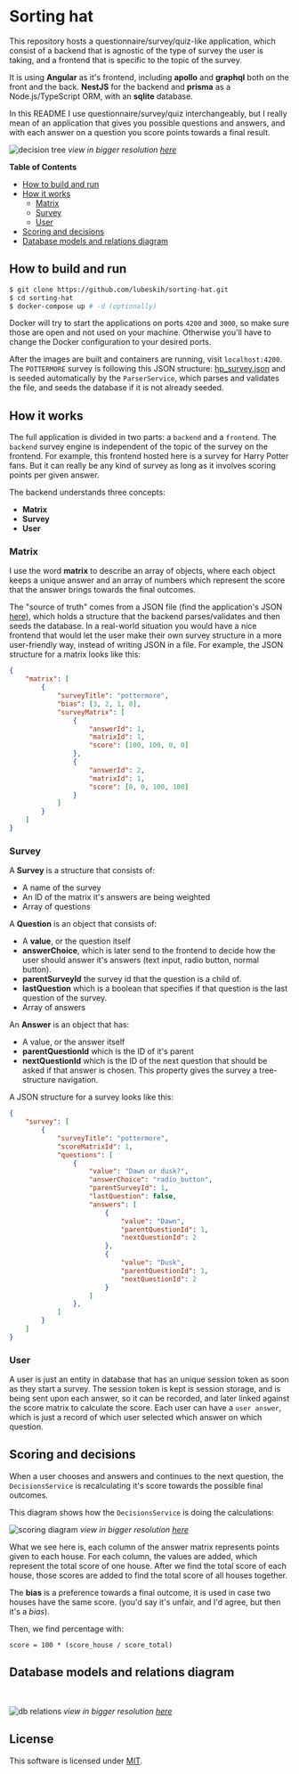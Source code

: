 # Sorting hat

This repository hosts a questionnaire/survey/quiz-like application, which consist of a backend that is agnostic of the type of survey the user is taking, and a frontend that is specific to the topic of the survey.

It is using **Angular** as it's frontend, including **apollo** and **graphql** both on the front and the back. **NestJS** for the backend and **prisma** as a Node.js/TypeScript ORM, with an **sqlite** database.

In this README I use questionnaire/survey/quiz interchangeably, but I really mean of an application that gives you possible questions and answers, and with each answer on a question you score points towards a final result.

![decision tree](docs/assets/decision-tree.png)
_view in bigger resolution [here](https://raw.githubusercontent.com/lubeskih/sorting-hat/main/docs/assets/decision-tree.png?token=ALSATGCRDIGJHBLZOVEBIX3BTIVPM)_

**Table of Contents**

- [How to build and run](#How-to-build-and-run)
- [How it works](#How-it-works)
    - [Matrix](#Matrix)
    - [Survey](#Survey)
    - [User](#User)
- [Scoring and decisions](#Decision)
- [Database models and relations diagram](#Database-models-and-relations-diagram)


## How to build and run

```bash
$ git clone https://github.com/lubeskih/sorting-hat.git
$ cd sorting-hat
$ docker-compose up # -d (optionally)
```

Docker will try to start the applications on ports `4200` and `3000`, so make sure those are open and not used on your machine. Otherwise you'll have to change the Docker configuration to your desired ports.

After the images are built and containers are running, visit `localhost:4200`. The `POTTERMORE` survey is following this JSON structure: [hp_survey.json](api/src/parser/service/hp_survey.json) and is seeded automatically by the `ParserService`, which parses and validates the file, and seeds the database if it is not already seeded.

## How it works

The full application is divided in two parts: a `backend` and a `frontend`. The `backend` survey engine is independent of the topic of the survey on the frontend. For example, this frontend hosted here is a survey for Harry Potter fans. But it can really be any kind of survey as long as it involves scoring points per given answer. 

The backend understands three concepts:

* **Matrix**
* **Survey**
* **User**

### Matrix

I use the word **matrix** to describe an array of objects, where each object keeps a unique answer and an array of numbers which represent the score that the answer brings towards the final outcomes.

The "source of truth" comes from a JSON file (find the application's JSON [here](api/src/parser/service/hp_survey.json)), which holds a structure that the backend parses/validates and then seeds the database. In a real-world situation you would have a nice frontend that would let the user make their own survey structure in a more user-friendly way, instead of writing JSON in a file. For example, the JSON structure for a matrix looks like this:

```JSON
{
    "matrix": [
        {
            "surveyTitle": "pottermore",
            "bias": [3, 2, 1, 0],
            "surveyMatrix": [
                {
                    "answerId": 1,
                    "matrixId": 1,
                    "score": [100, 100, 0, 0]
                },
                {
                    "answerId": 2,
                    "matrixId": 1,
                    "score": [0, 0, 100, 100]
                }
            ]
        }
    ]
}

```

### Survey

A **Survey** is a structure that consists of:
* A name of the survey
* An ID of the matrix it's answers are being weighted
* Array of questions

A **Question** is an object that consists of:
* A **value**, or the question itself
* **answerChoice**, which is later send to the frontend to decide how the user should answer it's answers (text input, radio button, normal button).
* **parentSurveyId** the survey id that the question is a child of.
* **lastQuestion** which is a boolean that specifies if that question is the last question of the survey.
* Array of answers

An **Answer** is an object that has:
* A value, or the answer itself
* **parentQuestionId** which is the ID of it's parent
* **nextQuestionId** which is the ID of the next question that should be asked if that answer is chosen. This property gives the survey a tree-structure navigation.

A JSON structure for a survey looks like this:

```JSON
{
    "survey": [
        {
            "surveyTitle": "pottermore",
            "scoreMatrixId": 1,
            "questions": [
                {
                    "value": "Dawn or dusk?",
                    "answerChoice": "radio_button",
                    "parentSurveyId": 1,
                    "lastQuestion": false,
                    "answers": [
                        {
                            "value": "Dawn",
                            "parentQuestionId": 1,
                            "nextQuestionId": 2
                        },
                        {
                            "value": "Dusk",
                            "parentQuestionId": 1,
                            "nextQuestionId": 2
                        }
                    ]
                },
            ]
        }
    ]
}
```

### User
A user is just an entity in database that has an unique session token as soon as they start a survey. The session token is kept is session storage, and is being sent upon each answer, so it can be recorded, and later linked against the score matrix to calculate the score. Each user can have a `user answer`, which is just a record of which user selected which answer on which question.


## Scoring and decisions

When a user chooses and answers and continues to the next question, the `DecisionsService` is recalculating it's score towards the possible final outcomes.

This diagram shows how the `DecisionsService` is doing the calculations:

![scoring diagram](docs/assets/scoring.png)
_view in bigger resolution [here]()_

What we see here is, each column of the answer matrix represents points given to each house. For each column, the values are added, which represent the total score of one house. After we find the total score of each house, those scores are added to find the total score of all houses together.

The **bias** is a preference towards a final outcome, it is used in case two houses have the same score. (you'd say it's unfair, and I'd agree, but then it's a _bias_).

Then, we find percentage with:

```
score = 100 * (score_house / score_total)
```

## Database models and relations diagram
<br>

![db relations](docs/assets/relations.png)
_view in bigger resolution [here](https://raw.githubusercontent.com/lubeskih/sorting-hat/main/docs/assets/relations.png?token=ALSATGCI3CL5GJTPYJIMWH3BTIVVU)_

## License

This software is licensed under [MIT](LICENSE.md).
